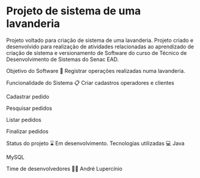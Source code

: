 # Projeto de sistema de uma lavanderia
Projeto voltado para criação de sistema de uma lavanderia.
Projeto criado e desenvolvido para realização de atividades relacionadas ao aprendizado de criação de sistema e versionamento de Software do curso de Técnico de Desenvolvimento de Sistemas do Senac EAD.

Objetivo do Software 📌
Registrar operações realizadas numa lavanderia.

Funcionalidade do Sistema 📋
Criar cadastros operadores e clientes

Cadastrar pedido

Pesquisar pedidos

Listar pedidos

Finalizar pedidos

Status do projeto ⌛
Em desenvolvimento.
Tecnologias utilizadas 💻
Java

MySQL

Time de desenvolvedores 🧑‍💻
André Lupercínio
